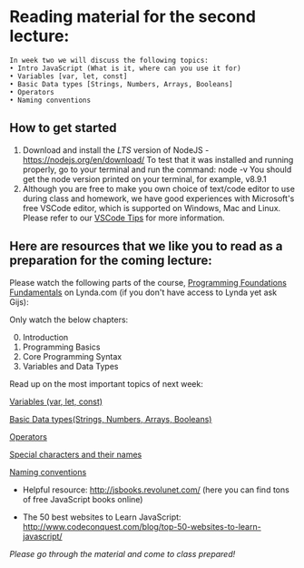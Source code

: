 # Reading material for the second lecture:

```
In week two we will discuss the following topics:
• Intro JavaScript (What is it, where can you use it for)
• Variables [var, let, const]
• Basic Data types [Strings, Numbers, Arrays, Booleans]
• Operators
• Naming conventions
```

## How to get started
1. Download and install the *LTS* version of NodeJS - https://nodejs.org/en/download/
To test that it was installed and running properly, go to your terminal and run the command: node -v You should get the node version printed on your terminal, for example, v8.9.1
2. Although you are free to make you own choice of text/code editor to use during class and homework, we have good experiences with Microsoft's free VSCode editor, which is supported on Windows, Mac and Linux. Please refer to our [VSCode Tips](./../../../../fundamantals/VSCodeTips/README.md) for more information.

## Here are resources that we like you to read as a preparation for the coming lecture:

Please watch the following parts of the course, [Programming Foundations Fundamentals](https://www.lynda.com/Programming-Foundations-tutorials/Welcome/83603/90426-4.html) on Lynda.com (if you don't have access to Lynda yet ask Gijs):

Only watch the below chapters:

0. Introduction
1. Programming Basics
2. Core Programming Syntax 
3. Variables and Data Types


Read up on the most important topics of next week:

[Variables (var, let, const)](http://javascript.info/variables)

[Basic Data types(Strings, Numbers, Arrays, Booleans)](https://github.com/HackYourFuture/fundamentals/blob/master/fundamentals/values.md)

[Operators](https://github.com/HackYourFuture/fundamentals/blob/master/fundamentals/operators.md)

[Special characters and their names](https://github.com/HackYourFuture/fundamentals/blob/master/fundamentals/names_of_special_characters.md)

[Naming conventions](https://github.com/HackYourFuture/fundamentals/blob/master/fundamentals/naming_conventions.md)


- Helpful resource: http://jsbooks.revolunet.com/ (here you can find tons of free JavaScript books online)

- The 50 best websites to Learn JavaScript: http://www.codeconquest.com/blog/top-50-websites-to-learn-javascript/

_Please go through the material and come to class prepared!_

